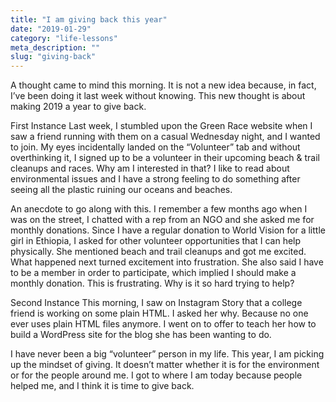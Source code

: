 ```yaml
---
title: "I am giving back this year"
date: "2019-01-29"
category: "life-lessons"
meta_description: ""
slug: "giving-back"
---
```


A thought came to mind this morning. It is not a new idea because, in fact, I’ve been doing it last week without knowing. This new thought is about making 2019 a year to give back.

First Instance
Last week, I stumbled upon the Green Race website when I saw a friend running with them on a casual Wednesday night, and I wanted to join. My eyes incidentally landed on the “Volunteer” tab and without overthinking it, I signed up to be a volunteer in their upcoming beach & trail cleanups and races. Why am I interested in that? I like to read about environmental issues and I have a strong feeling to do something after seeing all the plastic ruining our oceans and beaches.

An anecdote to go along with this. I remember a few months ago when I was on the street, I chatted with a rep from an NGO and she asked me for monthly donations. Since I have a regular donation to World Vision for a little girl in Ethiopia, I asked for other volunteer opportunities that I can help physically. She mentioned beach and trail cleanups and got me excited. What happened next turned excitement into frustration. She also said I have to be a member in order to participate, which implied I should make a monthly donation. This is frustrating. Why is it so hard trying to help?

Second Instance
This morning, I saw on Instagram Story that a college friend is working on some plain HTML. I asked her why. Because no one ever uses plain HTML files anymore. I went on to offer to teach her how to build a WordPress site for the blog she has been wanting to do.

I have never been a big “volunteer” person in my life. This year, I am picking up the mindset of giving. It doesn’t matter whether it is for the environment or for the people around me. I got to where I am today because people helped me, and I think it is time to give back.